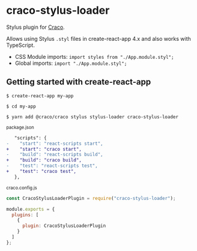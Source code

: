 # craco-stylus-loader

Stylus plugin for [Craco](https://www.npmjs.com/package/@craco/craco). 

Allows using Stylus `.styl` files in create-react-app 4.x and also works with TypeScript.

- CSS Module imports: `import styles from "./App.module.styl";`
- Global imports: `import "./App.module.styl";`

## Getting started with create-react-app

```
$ create-react-app my-app

$ cd my-app

$ yarn add @craco/craco stylus stylus-loader craco-stylus-loader
```

<sub>package.json</sub>

```diff
   "scripts": {
-    "start": "react-scripts start",
+    "start": "craco start",
-    "build": "react-scripts build",
+    "build": "craco build",
-    "test": "react-scripts test",
+    "test": "craco test",
   },
```

<sub>craco.config.js</sub>

```js
const CracoStylusLoaderPlugin = require("craco-stylus-loader");

module.exports = {
  plugins: [
    {
      plugin: CracoStylusLoaderPlugin
    }
  ]
};
```
